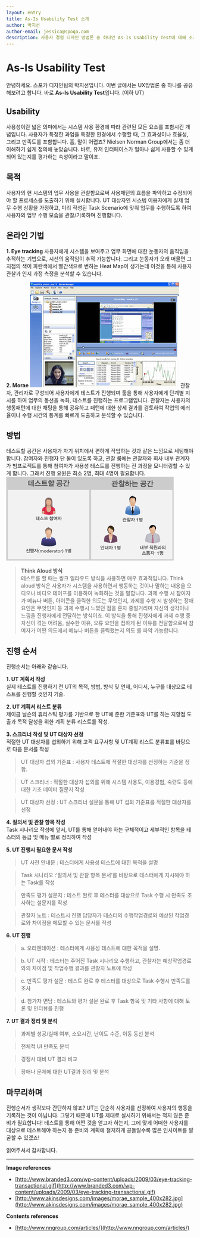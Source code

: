 ```yaml
---
layout: entry
title: As-Is Usability Test 소개
author: 박지선
author-email: jessica@spoqa.com
description: 사용자 경험 디자인 방법론 중 하나인 As-Is Usability Test에 대해 소개합니다.
---
```


# As-Is Usability Test

안녕하세요. 스포카 디자인팀의 박지선입니다. 이번 글에서는 UX방법론 중 하나를 공유해보려고 합니다. 바로 **As-Is Usability Test**입니다. (이하 UT)

## Usability

사용성이란 넓은 의미에서는 시스템 사용 환경에 따라 관련된 모든 요소를 포함시킨 개념입니다. 사용자가 특정한 과업을 특정한 환경에서 수행할 때, 그 효과성이나 효율성, 그리고 만족도를 포함합니다.
흠, 말이 어렵죠? Nielsen Norman Group에서는 좀 더 이해하기 쉽게 정의해 놓았습니다. 
바로, 유저 인터페이스가 얼마나 쉽게 사용할 수 있게 되어 있는지를 평가하는 속성이라고 말이죠.

## 목적

사용자의 현 시스템의 업무 사용을 관찰함으로써 사용패턴의 흐름을 파악하고 수정되어야 할 프로세스를 도출하기 위해 실시합니다. UT 대상자인 시스템 이용자에게 실제 업무 수행 상황을 가정하고,
미리 작성된 Task Scenario에 맞춰 업무를 수행하도록 하여 사용자의 업무 수행 모습을 관찰/기록하며 진행합니다.

## 온라인 기법
**1. Eye tracking**
사용자에게 시스템을 보여주고 업무 화면에 대한 눈동자의 움직임을 추적하는 기법으로,
시선의 움직임이 추적 가능합니다. 그리고 눈동자가 오래 머물면 그 지점의 색이 파란색에서 빨간색으로 변하는 Heat Map이 생기는데 이것을 통해 사용자 관찰과 인지 과정 측정을 분석할 수 있습니다.

**2. Morae**
![2](/images/2013-03-12/morae_sample_400x282.jpg)
관찰자, 관리자로 구성되어 사용자에게 테스트가 진행되며 툴을 통해 사용자에게 단계별 지시를 하여 업무의 동선을 녹화, 테스트를 진행하는 프로그램입니다. 관찰자는 사용자의 행동패턴에 대한 채팅을 통해 공유하고 패턴에 대한 상세 결과를 검토하여 작업의 에러율이나 수행 시간의 통계를 빠르게 도출하고 분석할 수 있습니다.

## 방법
테스트할 공간은 사용자가 자기 위치에서 편하게 작업하는 것과 같은 느낌으로 세팅해야 합니다.
참여자와 진행자 단 둘이 있도록 하고, 관찰 룸에는 관찰자와 회사 내부 관계자가 빔프로젝트를 통해 참여자가 사용성 테스트를 진행하는 전 과정을 모니터링할 수 있게 합니다. 그래서 진행 요원은 최소 2명, 최대 4명이 필요합니다.<br>
![3](/images/2013-03-12/img_ut.png)

>**Think Aloud 방식**<br />
테스트를 할 때는 씽크 얼라우드 방식을 사용하면 매우 효과적입니다. Think aloud 방식은 사용자가 시스템을 사용하면서 행동하는 것이나 말하는 내용을 오디오나 비디오 테이프를 이용하여 녹화하는 것을 말합니다. 과제 수행 시 참여자가 메뉴나 버튼, 아이콘을 클릭한 의도는 무엇인지, 과제를 수행 시 발생하는 장애 요인은 무엇인지 등 과제 수행시 느꼈던 점을 혼자 중얼거리며 자신의 생각이나 느낌을 진행자에게 전달하는 방식이죠.
이 방식을 통해 진행자에게 과제 수행 중 자신이 겪는 어려움, 실수한 이유, 오류 요인을
접하게 된 이유를 전달함으로써 참여자가 어떤 의도에서 메뉴나 버튼을 클릭했는지 의도
를 파악 가능합니다.


## 진행 순서

진행순서는 아래와 같습니다.

**1. UT 계획서 작성**<br/>
실제 테스트를 진행하기 전 UT의 목적, 방법, 방식 및 언제, 어디서, 누구를 대상으로 테스트를 진행할 것인지 기술.

**2. UT 계획서 리스트 분류**<br/>
제이콥 닐슨의 휴리스틱 평가를 기반으로 한 UT에 준한 기준표와 UT를 하는 지향점 도출과 목적 달성을 위한 계획 분류 리스트를 작성.

**3. 스크리너 작성 및 UT 대상자 선정**
<br/>
적절한 UT 대상자를 섭외하기 위해 고객 요구사항 및 UT계획 리스트 분류표를 바탕으로 다음 문서를 작성

> UT 대상자 섭외 기준표 : 사용자 테스트에 적절한 대상자를 선정하는 기준을 정함.

> UT 스크리너 : 적절한 대상자 섭외를 위해 시스템 사용도, 이용경험, 숙련도 등에 대한 기초 데이터 질문지 작성

> UT 대상자 선정 : UT 스크리너 설문을 통해 UT 섭외 기준표를 적절한 대상자를 선정

**4. 질의서 및 관찰 항목 작성**
<br/>
Task 시나리오 작성에 앞서, UT를 통해 얻어내야 하는 구체적이고 세부적인 항목을 테스터의 등급 및 메뉴 별로 정리하여 작성

**5. UT 진행시 필요한 문서 작성**
<br/>

> UT 사전 안내문 : 테스터에게 사용성 테스트에 대한 목적을 설명

> Task 시나리오 :‘질의서 및 관찰 항목 문서’를 바탕으로 테스터에게 지시해야 하는 Task를 작성

> 만족도 평가 설문지 : 테스트 완료 후 테스터를 대상으로 Task 수행 시 만족도 조사하는 설문지를 작성

> 관찰자 노트 : 테스트시 진행 담당자가 테스터의 수행작업경로와 예상된 작업경로와 차이점을 메모할 수 있는 문서를 작성

**6. UT 진행**
<br/>

> a. 오리엔테이션 : 테스터에게 사용성 테스트에 대한 목적을 설명.

> b. UT 시작 : 테스터는 주어진 Task 시나리오 수행하고, 관찰자는 예상작업경로와의 차이점 및 작업수행 결과를 관찰자 노트에 작성

> c. 만족도 평가 설문 : 테스트 완료 후 테스터를 대상으로 Task 수행시 만족도를 조사

> d. 참가자 면담 : 테스트와 평가 설문 완료 후 Task 항목 및 기타 사항에 대해 토론 및 인터뷰를 진행

**7. UT 결과 정리 및 분석**
<br/>

> 과제별 성공/실패 여부, 소요시간, 난이도 수준, 이동 동선 분석

> 전체적 UI 만족도 분석

> 경쟁사 대비 UT 결과 비교 
 
> 장애나 문제에 대한 UT결과 정리 및 분석

## 마무리하며
진행순서가 생각보다 간단하지 않죠? 
UT는 단순히 사용자를 선정하여 사용자의 행동을 기록하는 것이 아닙니다. 그렇기 때문에 UT를 제대로 실시하기 위해서는 적지 않은 준비가 필요합니다! 테스트를 통해 어떤 것을 얻고자 하는지, 그에 맞게 어떠한 사용자를 대상으로 테스트해야 하는지 등 준비와 계획에 철저하게 공들일수록 많은 인사이트를 발굴할 수 있겠죠!

읽어주셔서 감사합니다.

---

**Image references**

- [http://www.branded3.com/wp-content/uploads/2009/03/eye-tracking-transactional.gif](http://www.branded3.com/wp-content/uploads/2009/03/eye-tracking-transactional.gif)
- [http://www.akinsdesigns.com/images/morae_sample_400x282.jpg](http://www.akinsdesigns.com/images/morae_sample_400x282.jpg)

**Contents references**

- [http://www.nngroup.com/articles/](http://www.nngroup.com/articles/)
